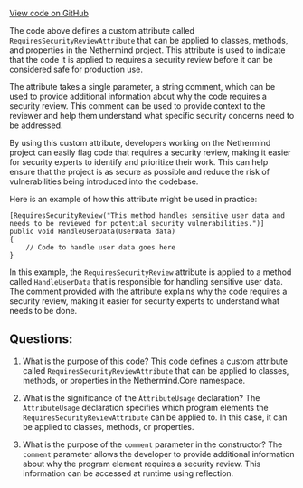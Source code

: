 [View code on GitHub](https://github.com/nethermindeth/nethermind/Nethermind.Core/Attributes/RequiresSecurityReview.cs)

The code above defines a custom attribute called `RequiresSecurityReviewAttribute` that can be applied to classes, methods, and properties in the Nethermind project. This attribute is used to indicate that the code it is applied to requires a security review before it can be considered safe for production use.

The attribute takes a single parameter, a string comment, which can be used to provide additional information about why the code requires a security review. This comment can be used to provide context to the reviewer and help them understand what specific security concerns need to be addressed.

By using this custom attribute, developers working on the Nethermind project can easily flag code that requires a security review, making it easier for security experts to identify and prioritize their work. This can help ensure that the project is as secure as possible and reduce the risk of vulnerabilities being introduced into the codebase.

Here is an example of how this attribute might be used in practice:

```
[RequiresSecurityReview("This method handles sensitive user data and needs to be reviewed for potential security vulnerabilities.")]
public void HandleUserData(UserData data)
{
    // Code to handle user data goes here
}
```

In this example, the `RequiresSecurityReview` attribute is applied to a method called `HandleUserData` that is responsible for handling sensitive user data. The comment provided with the attribute explains why the code requires a security review, making it easier for security experts to understand what needs to be done.
## Questions: 
 1. What is the purpose of this code?
   This code defines a custom attribute called `RequiresSecurityReviewAttribute` that can be applied to classes, methods, or properties in the Nethermind.Core namespace.

2. What is the significance of the `AttributeUsage` declaration?
   The `AttributeUsage` declaration specifies which program elements the `RequiresSecurityReviewAttribute` can be applied to. In this case, it can be applied to classes, methods, or properties.

3. What is the purpose of the `comment` parameter in the constructor?
   The `comment` parameter allows the developer to provide additional information about why the program element requires a security review. This information can be accessed at runtime using reflection.